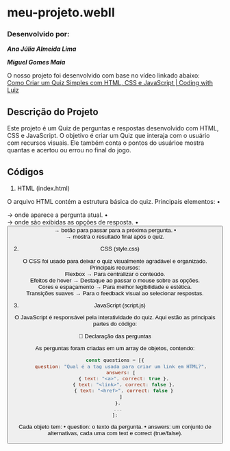 # meu-projeto.webII
### Desenvolvido por:  

***Ana Júlia Almeida Lima***

***Miguel Gomes Maia***

O nosso projeto foi desenvolvido com base no vídeo linkado abaixo:  
[Como Criar um Quiz Simples com HTML, CSS e JavaScript | Coding with Luiz](https://youtu.be/KXvONdomGos?si=1dAgB5TN-SPwH-QE)


## Descrição do Projeto
Este projeto é um Quiz de perguntas e respostas desenvolvido com HTML, CSS e JavaScript. O objetivo é criar um Quiz que interaja com o usuário com recursos visuais. Ele também conta o pontos do usuárioe mostra quantas e acertou ou errou no final do jogo.


## Códigos

1. HTML (index.html)

O arquivo HTML contém a estrutura básica do quiz.
Principais elementos:
	•	<div id="question"> → onde aparece a pergunta atual.
	•	<div id="answers"> → onde são exibidas as opções de resposta.
	•	<button id="next-button"> → botão para passar para a próxima pergunta.
	•	<div id="score-container"> → mostra o resultado final após o quiz.


2. CSS (style.css)

O CSS foi usado para deixar o quiz visualmente agradável e organizado.  
Principais recursos:  
Flexbox → Para centralizar o conteúdo.  
Efeitos de hover → Destaque ao passar o mouse sobre as opções.  
Cores e espaçamento → Para melhor legibilidade e estética.  
Transições suaves → Para o feedback visual ao selecionar respostas.  


3. JavaScript (script.js)

O JavaScript é responsável pela interatividade do quiz.
Aqui estão as principais partes do código:

🔹 Declaração das perguntas

As perguntas foram criadas em um array de objetos, contendo:

```js
const questions = [{
    question: "Qual é a tag usada para criar um link em HTML?",
    answers: [
      { text: "<a>", correct: true },
      { text: "<link>", correct: false },
      { text: "<href>", correct: false }
    ]
  },
  ...
];
```

Cada objeto tem:
	•	question: o texto da pergunta.
	•	answers: um conjunto de alternativas, cada uma com text e correct (true/false).

  
